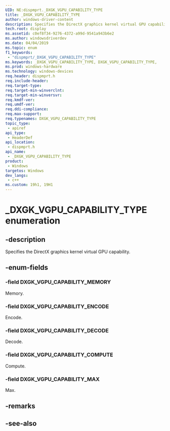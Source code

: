 ```yaml
---
UID: NE:dispmprt._DXGK_VGPU_CAPABILITY_TYPE
title: _DXGK_VGPU_CAPABILITY_TYPE
author: windows-driver-content
description: Specifies the DirectX graphics kernel virtual GPU capability.
tech.root: display
ms.assetid: c0ef8f34-9276-4372-a99d-9541a943b6e2
ms.author: windowsdriverdev
ms.date: 04/04/2019 
ms.topic: enum
f1_keywords:
 - "dispmprt/_DXGK_VGPU_CAPABILITY_TYPE"
ms.keywords: _DXGK_VGPU_CAPABILITY_TYPE, DXGK_VGPU_CAPABILITY_TYPE, 
ms.prod: windows-hardware
ms.technology: windows-devices
req.header: dispmprt.h
req.include-header:
req.target-type:
req.target-min-winverclnt: 
req.target-min-winversvr:
req.kmdf-ver:
req.umdf-ver:
req.ddi-compliance:
req.max-support:
req.typenames: DXGK_VGPU_CAPABILITY_TYPE
topic_type: 
 - apiref
api_type: 
 - HeaderDef
api_location: 
 - dispmprt.h
api_name: 
 - _DXGK_VGPU_CAPABILITY_TYPE
product: 
 - Windows
targetos: Windows
dev_langs:
 - c++
ms.custom: 19h1, 19H1
---
```


# _DXGK_VGPU_CAPABILITY_TYPE enumeration

## -description

Specifies the DirectX graphics kernel virtual GPU capability.

## -enum-fields

### -field DXGK_VGPU_CAPABILITY_MEMORY

Memory.

### -field DXGK_VGPU_CAPABILITY_ENCODE

Encode.

### -field DXGK_VGPU_CAPABILITY_DECODE

Decode.

### -field DXGK_VGPU_CAPABILITY_COMPUTE

Compute.

### -field DXGK_VGPU_CAPABILITY_MAX

Max.

## -remarks

## -see-also
